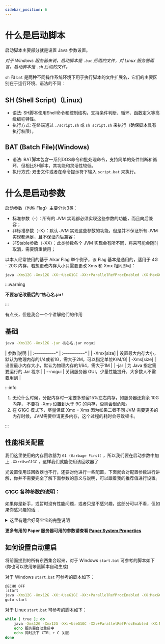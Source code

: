 ```yaml
---
sidebar_position: 6
---
```


# 什么是启动脚本

启动脚本主要部分就是设置 Java 参数设置。

*对于 Windows 服务器来说，启动脚本是 `.bat` 后缀的文件，对 Linux 服务器而言，启动脚本是 `.sh` 后缀的文件。*

`sh` 和 `bat` 是两种不同操作系统环境下用于执行脚本的文件扩展名，它们的主要区别在于运行环境、语法的不同：

## SH (Shell Script)（Linux)

* 语法: SH脚本使用Shell命令和控制结构，支持条件判断、循环、函数定义等高级编程特性。
* 执行方式: 在终端通过 `./script.sh` 或 `sh script.sh` 来执行（确保脚本具有执行权限）。

## BAT (Batch File)(Windows)

* 语法: BAT脚本包含一系列DOS命令和批处理命令，支持简单的条件判断和循环，但相比SH脚本，其功能和灵活性较低。
* 执行方式: 双击文件或者在命令提示符下输入 `script.bat` 来执行。

# 什么是启动参数

启动参数（也称 Flag）主要分为3类：

* 标准参数（-）：所有的 JVM 实现都必须实现这些参数的功能，而且向后兼容；
* 非标准参数（-X）：默认 JVM 实现这些参数的功能，但是并不保证所有 JVM 实现都满足，且不保证向后兼容；
* 非Stable参数（-XX）：此类参数各个 JVM 实现会有所不同，将来可能会随时取消，需要慎重使用；

以本人经常使用的基于 Aikar Flag 举个例子，该 Flag 基本是通用的，适用于 4G - 20G 内存，若想更改内存大小只需要更改 Xms 和 Xmx 相同即可：

```bash
java -Xms12G -Xmx12G -XX:+UseG1GC -XX:+ParallelRefProcEnabled -XX:MaxGCPauseMillis=200 -XX:+UnlockExperimentalVMOptions -XX:+UnlockDiagnosticVMOptions -XX:+DisableExplicitGC -XX:+AlwaysPreTouch -XX:G1NewSizePercent=30 -XX:G1MaxNewSizePercent=40 -XX:G1HeapRegionSize=8M -XX:G1ReservePercent=20 -XX:G1HeapWastePercent=5 -XX:G1MixedGCCountTarget=4 -XX:InitiatingHeapOccupancyPercent=15 -XX:G1MixedGCLiveThresholdPercent=90 -XX:G1RSetUpdatingPauseTimePercent=5 -XX:SurvivorRatio=32 -DPaper.printStacktraceOnBadPluginClassAccess=false -Dpaper.alwaysPrintWarningState=false -Duser.timezone=GMT+08 -Dfile.encoding=UTF-8 -Xlog:async --enable-preview --add-opens=java.base/java.lang=ALL-UNNAMED --add-modules=jdk.incubator.vector -jar 核心名.jar --nogui
```

:::warning

**不要忘记改最后的“核心名.jar!**

:::

有点长，但是我会一个个讲解他们的作用

## 基础

```bash
java -Xms12G -Xmx12G -jar 核心名.jar nogui
```

| 参数|说明 |
| :-----------* | :-----------* |
| -Xmx[size] | 设置最大内存大小，默认为物理内存的1/4或者1G，需大于2M，可以指定单位K/M/G|
| -Xms[size] | 设置最小内存大小，默认为物理内存的1/64，需大于1M |
| -jar | 为 Java 指定需要运行的 Jar 程序 |
| --nogui | 关闭服务器 GUI，少量性能提升，大多数人不需要用到 |

:::info

1. 无论什么时候，分配内存时一定要多预留15%左右内存，如服务器还剩余 10G 内存， 不要将 -Xms 设置到大于 9G 的内存，否则会很危险。
2. 在 G1GC 模式下，尽量保证 Xmx = Xms 因为如果二者不同 JVM 需要更多的内存时候，JVM需要申请更多内存，这个过程的耗时会导致顿卡。

:::

## 性能相关配置

我们这里使用的内存回收器为 `G1 (Garbage First)` ，所以我们要在启动参数中加上 `-XX:+UseG1GC` ，这样我们就能使用该回收器了

光设置使用该回收器也不行，还要对他进行一些配置，下面就会对配置参数进行讲解，你并不需要完全了解下面参数的意义与说明，可以跟着我的推荐值进行设置。

### G1GC 各种参数的说明：

如果你是新手，或暂时没有性能问题，或者只是不感兴趣，这部分可以不看，但如果你感兴趣的话...

<details>
    <summary> 这里有适合好奇宝宝的完整说明 </summary>

| 参数                               | 说明                                                         |
| :--------------------------------- | :----------------------------------------------------------- |
| -XX:+UseG1GC                       | 使用 G1 GC。                                                 |
| -XX:G1NewSizePercent               | 设置新生代区域大小。由于 Minecraft 拥有大量短期对象，所以需要更多新生代空间，而新一代太小会导致服务器顿卡。 |
| -XX:G1MaxNewSizePercent            | 设置最大新生代区域大小。                                        |
| -XX:MaxGCPauseMillis               | 设置一个 GC 暂停时间期望目标，这是一个非硬性目标，JVM 会尽可能的保证这个目标。 |
| -XX:G1HeapWastePercent             | 当堆中有超过这个百分比的内存是空闲或可回收的，它会触发一次 Mixed GC，从而尽量避免 Full GC。  |
| -XX:InitiatingHeapOccupancyPercent | 设置了开始 Mixed GC 时堆的占用率阈值，默认为 45%， 降低该值可以更早地开始回收老年代空间，避免老年代快速增长导致较长的 GC 停顿。  |
| -XX:G1RSetUpdatingPauseTimePercent | 我们推荐设置为默认值的一半即 5 %，以使更多时间并发以减少暂停持续时间。 |
| -XX:G1MixedGCLiveThresholdPercent  | 调节何时将区域合并至年轻代混合 GC 中，调高该值可以减少 OldGC 发生的频率，而 Mixed GC 不那么消耗资源也不容易导致长时间的卡顿，因此我们推荐设置为 90。 |
| -XX:G1ReservePercent              | Minecraft 新版本内存分配非常快，GC 时候可能缺乏足够空闲内存进行数据迁移。为了保证内存预留，我们推荐设置为默认值的两倍即 20。 |
| -XX:MaxTenuringThreshold           | 通过将其设置为1，限制新生代到老年代的晋升，在不影响性能的前提下，成功规避了新生代的不合理晋升，而长期存活对象的 GC 将在混合 GC 周期中，可有效防止 Minecraft 短期对象过早进入老年代，提高了整体效率。 |
| -XX:G1MixedGCCountTarget           | 设置触发 Full GC 之前，尝试 Mixed GC 的目标次数。默认值为 8。降低该值能降低 GC 开销，将停顿均匀分布减少顿卡。|
| -XX:G1HeapRegionSize               | 设置 G1GC 堆大小。任何此大小的一半（4MB）的内存分配都将划分到老年代。而使用 Java 默认值大多数情况下会太低，这会对象导致被销毁，降低内存利用效率。 |
| -XX:SurvivorRatio                  | 由于我们大幅减少了 MaxTenuringThreshold，因此我们将大幅减少幸存者空间的使用。这样可以释放更多区域供 Eden 使用。 |

### 其他参数

下面是关于其他方面的优化的说明：

| 参数                               | 说明                                                         |
| :--------------------------------- | :----------------------------------------------------------- |
| -XX:+UnlockExperimentalVMOptions   | 以下某些选项需要开启。                                       |
| -XX:+UnlockDiagnosticVMOptions     | 以下某些选项需要开启。                                        |
| -XX:+DisableExplicitGC             | 许多 “优化” 插件会尝试 GC，从而触发大规模的延迟峰值，使用该 Flag 可以禁用插件调用这个方法。 |
| -XX:AlwaysPreTouch                 | 在进程启动时获取内存设置和保留，这提高了操作系统内存访问速度，确保其连续性从而提高其效率。 |
| -Xlog:async                        | 让 log 记录时跑在异步线程上，在 log 刷屏的时候能减少服务端受到的影响。                  |

### 其他可选的建议设置：

| 参数                               | 说明                                                         |
| :--------------------------------- | :----------------------------------------------------------- |
| -Dpaper.alwaysPrintWarningState        | Paper 服务器可用 - 将其设置为 `false` 将减少在控制台输出配置不正确、潜在问题或其他非致命但需要注意的警告信息。这意味着只有第一次出现警告时会被打印，之后相同警告不再重复显示，有助于减少日志的冗余。|
| -Duser.timezone=GMT+08        | 设置 JVM 的默认时区为格林威治标准时间(GMT)加8小时，即中国标准时间(CST)。这会影响到日期和时间相关的操作，确保它们按照预期的时区进行处理。|
| -Dfile.encoding=UTF-8        | 指定 JVM 文件读写时使用的字符编码为 UTF-8。UTF-8 是一种普遍支持多语言的字符编码格式，可以正确处理各种语言的文字，避免乱码问题。|
| --enable-preview        | 启用 Java 预览功能。Java中的预览特性是即将推出的语言或 API 功能，它们尚未成为最终标准，但可以通过此标志在当前版本的Java中试验和测试。|
| --add-opens=java.base/java.lang=ALL-UNNAMED        | 改变模块系统的访问权限，开放 `java.base` 模块中的` java.lang` 包给所有的未命名模块访问。这对于某些反射操作或在模块系统中需要访问原本受保护的内部API的应用非常有用。|
| --add-modules=jdk.incubator.vector        | 启用 Java incubator 模块。模块包含实验性质的API，比如向量计算 API（Vector API），这些 API 在正式成为标准库的一部分之前，可以通过此选项进行实验和评估。|

</details>

**更多有用的 Paper 服务器可用的参数请查看 [Paper System Properties](https://docs.papermc.io/paper/reference/system-properties)**

## 如何设置自动重启

将前面提到的所有东西集合起来，对于 Windows `start.bat` 可参考的脚本如下(你也可以使用笨蛋脚本自动生成)

对于 Windows `start.bat` 可参考的脚本如下：

```bash
@ECHO OFF
:start
java -Xms12G -Xmx12G -XX:+UseG1GC -XX:+ParallelRefProcEnabled -XX:MaxGCPauseMillis=200 -XX:+UnlockExperimentalVMOptions -XX:+UnlockDiagnosticVMOptions -XX:+DisableExplicitGC -XX:+AlwaysPreTouch -XX:G1NewSizePercent=30 -XX:G1MaxNewSizePercent=40 -XX:G1HeapRegionSize=8M -XX:G1ReservePercent=20 -XX:G1HeapWastePercent=5 -XX:G1MixedGCCountTarget=4 -XX:InitiatingHeapOccupancyPercent=15 -XX:G1MixedGCLiveThresholdPercent=90 -XX:G1RSetUpdatingPauseTimePercent=5 -XX:SurvivorRatio=32 -DPaper.printStacktraceOnBadPluginClassAccess=false -Dpaper.alwaysPrintWarningState=false -Duser.timezone=GMT+08 -Dfile.encoding=UTF-8 -Xlog:async --enable-preview --add-opens=java.base/java.lang=ALL-UNNAMED --add-modules=jdk.incubator.vector -jar 核心名.jar --nogui
goto start
```

对于 Linux `start.bat` 可参考的脚本如下：

```bash
while [ true ]; do
    java -Xms12G -Xmx12G -XX:+UseG1GC -XX:+ParallelRefProcEnabled -XX:MaxGCPauseMillis=200 -XX:+UnlockExperimentalVMOptions -XX:+UnlockDiagnosticVMOptions -XX:+DisableExplicitGC -XX:+AlwaysPreTouch -XX:G1NewSizePercent=30 -XX:G1MaxNewSizePercent=40 -XX:G1HeapRegionSize=8M -XX:G1ReservePercent=20 -XX:G1HeapWastePercent=5 -XX:G1MixedGCCountTarget=4 -XX:InitiatingHeapOccupancyPercent=15 -XX:G1MixedGCLiveThresholdPercent=90 -XX:G1RSetUpdatingPauseTimePercent=5 -XX:SurvivorRatio=32 -DPaper.printStacktraceOnBadPluginClassAccess=false -Dpaper.alwaysPrintWarningState=false -Duser.timezone=GMT+08 -Dfile.encoding=UTF-8 -Xlog:async --enable-preview --add-opens=java.base/java.lang=ALL-UNNAMED --add-modules=jdk.incubator.vector -jar 核心名.jar --nogui
    echo 服务器自动重启中
    echo 同时按下 CTRL + C 关服.
done
```
